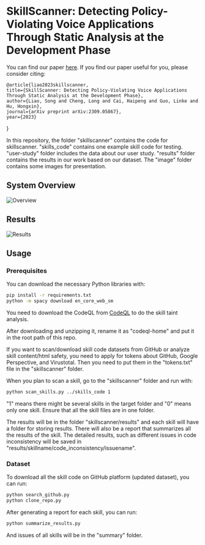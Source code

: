 # SkillScanner: Detecting Policy-Violating Voice Applications Through Static Analysis at the Development Phase

You can find our paper [here](https://arxiv.org/pdf/2309.05867.pdf). If you find our paper useful for you, please consider citing:


    @article{liao2023skillscanner,
    title={SkillScanner: Detecting Policy-Violating Voice Applications Through Static Analysis at the Development Phase},
    author={Liao, Song and Cheng, Long and Cai, Haipeng and Guo, Linke and Hu, Hongxin},
    journal={arXiv preprint arXiv:2309.05867},
    year={2023}
}

In this repository, the folder "skillscanner" contains the code for skillscanner. "skills_code" contains one example skill code for testing. "user-study" folder includes the data about our user study. "results" folder contains the results in our work based on our dataset. The "image" folder contains some images for presentation.





## System Overview
![Overview](https://github.com/CUSecLab/SkillScanner/blob/main/image/system_overview.png)
## Results
![Results](https://github.com/CUSecLab/SkillScanner/blob/main/image/Results.png)

## Usage

### Prerequisites

You can download the necessary Python libraries with:

```bash
pip install -r requirements.txt
python -m spacy download en_core_web_sm
```

You need to download the CodeQL from [CodeQL](https://github.com/github/codeql-action/releases) to do the skill taint analysis.

After downloading and unzipping it, rename it as "codeql-home" and put it in the root path of this repo.

If you want to scan/download skill code datasets from GitHub or analyze skill content/html safety, you need to apply for tokens about GitHub, Google Perspective, and Virustotal. Then you need to put them in the "tokens.txt" file in the "skillscanner" folder.

When you plan to scan a skill, go to the "skillscanner" folder and run with: 


```bash
python scan_skills.py ../skills_code 1
```

"1" means there might be several skills in the target folder and "0" means only one skill. Ensure that all the skill files are in one folder.

The results will be in the folder "skillscanner/results" and each skill will have a folder for storing results. There will also be a report that summarizes all the results of the skill. The detailed results, such as different issues in code inconsistency will be saved in "results/skillname/code_inconsistency/issuename".


### Dataset

To download all the skill code on GitHub platform (updated dataset), you can run:

```bash
python search_github.py
python clone_repo.py
```

After generating a report for each skill, you can run:


```bash
python summarize_results.py
```

And issues of all skills will be in the "summary" folder.
